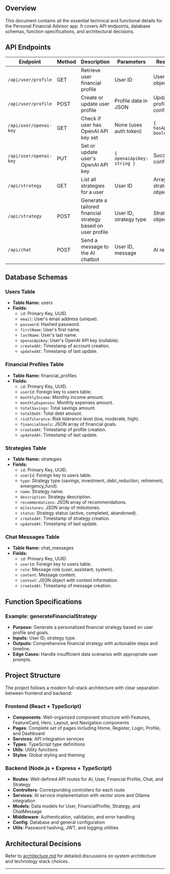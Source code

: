 ## Overview
This document contains all the essential technical and functional details for the Personal Financial Advisor app. It covers API endpoints, database schemas, function specifications, and architectural decisions.

## API Endpoints
| Endpoint                               | Method | Description                                                        | Parameters                        | Response                              |
|----------------------------------------|--------|--------------------------------------------------------------------|-----------------------------------|---------------------------------------|
| `/api/user/profile`                    | GET    | Retrieve user financial profile                                    | User ID                           | User profile object                   |
| `/api/user/profile`                    | POST   | Create or update user profile                                      | Profile data in JSON              | Updated profile confirmation          |
| `/api/user/openai-key`                 | GET    | Check if user has OpenAI API key set                               | None (uses auth token)            | `{ hasApiKey: boolean }`             |
| `/api/user/openai-key`                 | PUT    | Set or update user's OpenAI API key                                | `{ openaiApiKey: string }`        | Success confirmation                  |
| `/api/strategy`                        | GET    | List all strategies for a user                                     | User ID                           | Array of strategy objects             |
| `/api/strategy`                        | POST   | Generate a tailored financial strategy based on user profile        | User ID, strategy type            | Strategy object                       |
| `/api/chat`                            | POST   | Send a message to the AI chatbot                                   | User ID, message                  | AI response                           |

## Database Schemas
### Users Table
- **Table Name:** users
- **Fields:**
  - `id`: Primary Key, UUID.
  - `email`: User's email address (unique).
  - `password`: Hashed password.
  - `firstName`: User's first name.
  - `lastName`: User's last name.
  - `openaiApiKey`: User's OpenAI API key (nullable).
  - `createdAt`: Timestamp of account creation.
  - `updatedAt`: Timestamp of last update.

### Financial Profiles Table
- **Table Name:** financial_profiles
- **Fields:**
  - `id`: Primary Key, UUID.
  - `userId`: Foreign key to users table.
  - `monthlyIncome`: Monthly income amount.
  - `monthlyExpenses`: Monthly expenses amount.
  - `totalSavings`: Total savings amount.
  - `totalDebt`: Total debt amount.
  - `riskTolerance`: Risk tolerance level (low, moderate, high).
  - `financialGoals`: JSON array of financial goals.
  - `createdAt`: Timestamp of profile creation.
  - `updatedAt`: Timestamp of last update.

### Strategies Table
- **Table Name:** strategies
- **Fields:**
  - `id`: Primary Key, UUID.
  - `userId`: Foreign key to users table.
  - `type`: Strategy type (savings, investment, debt_reduction, retirement, emergency_fund).
  - `name`: Strategy name.
  - `description`: Strategy description.
  - `recommendations`: JSON array of recommendations.
  - `milestones`: JSON array of milestones.
  - `status`: Strategy status (active, completed, abandoned).
  - `createdAt`: Timestamp of strategy creation.
  - `updatedAt`: Timestamp of last update.

### Chat Messages Table
- **Table Name:** chat_messages
- **Fields:**
  - `id`: Primary Key, UUID.
  - `userId`: Foreign key to users table.
  - `role`: Message role (user, assistant, system).
  - `content`: Message content.
  - `context`: JSON object with context information.
  - `createdAt`: Timestamp of message creation.

## Function Specifications
### Example: generateFinancialStrategy
- **Purpose:** Generate a personalized financial strategy based on user profile and goals.
- **Inputs:** User ID, strategy type.
- **Outputs:** Comprehensive financial strategy with actionable steps and timeline.
- **Edge Cases:** Handle insufficient data scenarios with appropriate user prompts.

## Project Structure
The project follows a modern full-stack architecture with clear separation between frontend and backend:

### Frontend (React + TypeScript)
- **Components**: Well-organized component structure with Features, FeatureCard, Hero, Layout, and Navigation components
- **Pages**: Complete set of pages including Home, Register, Login, Profile, and Dashboard
- **Services**: API integration services
- **Types**: TypeScript type definitions
- **Utils**: Utility functions
- **Styles**: Global styling and theming

### Backend (Node.js + Express + TypeScript)
- **Routes**: Well-defined API routes for AI, User, Financial Profile, Chat, and Strategy
- **Controllers**: Corresponding controllers for each route
- **Services**: AI service implementation with vector store and Ollama integration
- **Models**: Data models for User, FinancialProfile, Strategy, and ChatMessage
- **Middleware**: Authentication, validation, and error handling
- **Config**: Database and general configuration
- **Utils**: Password hashing, JWT, and logging utilities

## Architectural Decisions
Refer to [architecture.md](./architecture.md) for detailed discussions on system architecture and technology stack choices.

---